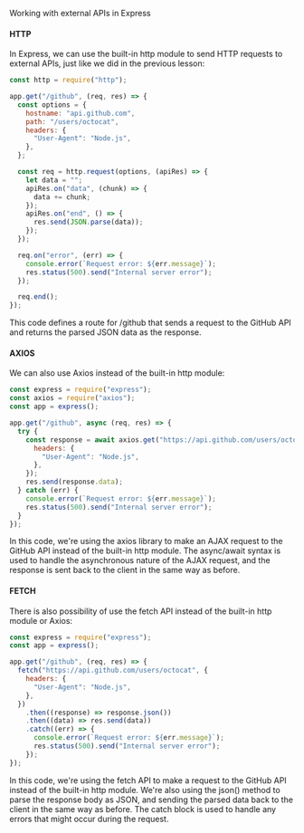 Working with external APIs in Express

#### HTTP

In Express, we can use the built-in http module to send HTTP requests to external APIs, just like we did in the previous lesson:

```javascript
const http = require("http");

app.get("/github", (req, res) => {
  const options = {
    hostname: "api.github.com",
    path: "/users/octocat",
    headers: {
      "User-Agent": "Node.js",
    },
  };

  const req = http.request(options, (apiRes) => {
    let data = "";
    apiRes.on("data", (chunk) => {
      data += chunk;
    });
    apiRes.on("end", () => {
      res.send(JSON.parse(data));
    });
  });

  req.on("error", (err) => {
    console.error(`Request error: ${err.message}`);
    res.status(500).send("Internal server error");
  });

  req.end();
});
```

This code defines a route for /github that sends a request to the GitHub API and returns the parsed JSON data as the response.

#### AXIOS

We can also use Axios instead of the built-in http module:

```javascript
const express = require("express");
const axios = require("axios");
const app = express();

app.get("/github", async (req, res) => {
  try {
    const response = await axios.get("https://api.github.com/users/octocat", {
      headers: {
        "User-Agent": "Node.js",
      },
    });
    res.send(response.data);
  } catch (err) {
    console.error(`Request error: ${err.message}`);
    res.status(500).send("Internal server error");
  }
});
```

In this code, we're using the axios library to make an AJAX request to the GitHub API instead of the built-in http module. The async/await syntax is used to handle the asynchronous nature of the AJAX request, and the response is sent back to the client in the same way as before.

#### FETCH

There is also possibility of use the fetch API instead of the built-in http module or Axios:

```javascript
const express = require("express");
const app = express();

app.get("/github", (req, res) => {
  fetch("https://api.github.com/users/octocat", {
    headers: {
      "User-Agent": "Node.js",
    },
  })
    .then((response) => response.json())
    .then((data) => res.send(data))
    .catch((err) => {
      console.error(`Request error: ${err.message}`);
      res.status(500).send("Internal server error");
    });
});
```

In this code, we're using the fetch API to make a request to the GitHub API instead of the built-in http module. We're also using the json() method to parse the response body as JSON, and sending the parsed data back to the client in the same way as before. The catch block is used to handle any errors that might occur during the request.
